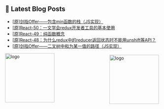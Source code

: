 ## 📕 Latest Blog Posts

<!-- BLOG-POST-LIST:START -->
- [[原]剑指Offer——包含min函数的栈（JS实现）](https://blog.csdn.net/sinat_41696687/article/details/115890632)
- [[原]React-50：一文学会redux开发者工具的基本使用](https://blog.csdn.net/sinat_41696687/article/details/115876311)
- [[原]React-49：纯函数概念](https://blog.csdn.net/sinat_41696687/article/details/115875275)
- [[原]React-48：为什么redux中的reducer返回状态时不能用unshift等API？](https://blog.csdn.net/sinat_41696687/article/details/115874658)
- [[原]剑指Offer——二叉树中和为某一值的路径（JS实现）](https://blog.csdn.net/sinat_41696687/article/details/115856593)
<!-- BLOG-POST-LIST:END -->
<img src="https://github-readme-stats.vercel.app/api?username=qq1120637483&show_icons=true" alt="logo" height="160" align="right" style="margin: 5px; margin-bottom: 20px;" />

<img src="https://github-profile-trophy.vercel.app/?username=qq1120637483&theme=flat&column=7" alt="logo" height="160" align="center" style="margin: auto; margin-bottom: 20px;" />


<!--
**qq1120637483/qq1120637483** is a ✨ _special_ ✨ repository because its `README.md` (this file) appears on your GitHub profile.

Here are some ideas to get you started:

- 🔭 I’m currently working on ...
- 🌱 I’m currently learning ...
- 👯 I’m looking to collaborate on ...
- 🤔 I’m looking for help with ...
- 💬 Ask me about ...
- 📫 How to reach me: ...
- 😄 Pronouns: ...
- ⚡ Fun fact: ...
-->
